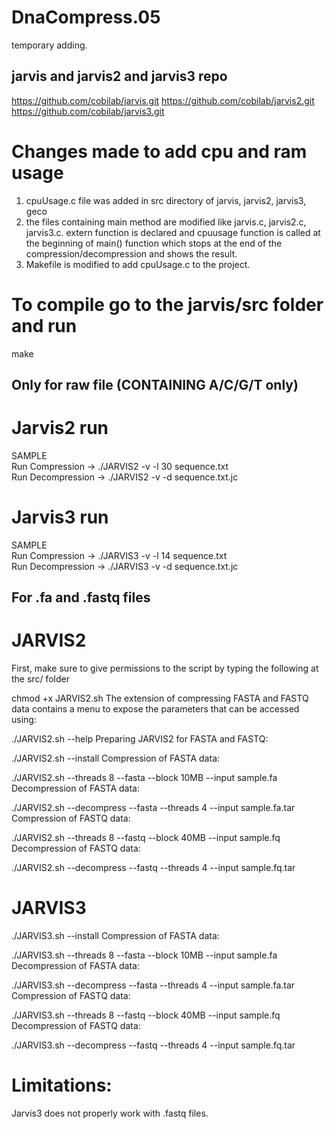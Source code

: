 # DnaCompress.05
temporary adding.

## jarvis and jarvis2 and jarvis3 repo

https://github.com/cobilab/jarvis.git
https://github.com/cobilab/jarvis2.git
https://github.com/cobilab/jarvis3.git


# Changes made to add cpu and ram usage
1. cpuUsage.c file was added in src directory of jarvis, jarvis2, jarvis3, geco
2. the files containing main method are modified
      like jarvis.c, jarvis2.c, jarvis3.c.
      extern function is declared and cpuusage function is called at the beginning of main() function which stops at the end of the compression/decompression and shows the result.
3. Makefile is modified to add cpuUsage.c to the project.

# To compile go to the jarvis/src folder and run
make


## Only for raw file (CONTAINING A/C/G/T only)
# Jarvis2 run
SAMPLE                                                             
      Run Compression   -> ./JARVIS2 -v -l 30 sequence.txt          
      Run Decompression -> ./JARVIS2 -v -d sequence.txt.jc   

# Jarvis3 run
SAMPLE                                                             
      Run Compression   -> ./JARVIS3 -v -l 14 sequence.txt         
      Run Decompression -> ./JARVIS3 -v -d sequence.txt.jc 

## For .fa and .fastq files

# JARVIS2

First, make sure to give permissions to the script by typing the following at the src/ folder

chmod +x JARVIS2.sh
The extension of compressing FASTA and FASTQ data contains a menu to expose the parameters that can be accessed using:

./JARVIS2.sh --help
Preparing JARVIS2 for FASTA and FASTQ:

./JARVIS2.sh --install
Compression of FASTA data:

./JARVIS2.sh --threads 8 --fasta --block 10MB --input sample.fa
Decompression of FASTA data:

./JARVIS2.sh --decompress --fasta --threads 4 --input sample.fa.tar
Compression of FASTQ data:

./JARVIS2.sh --threads 8 --fastq --block 40MB --input sample.fq
Decompression of FASTQ data:

./JARVIS2.sh --decompress --fastq --threads 4 --input sample.fq.tar

# JARVIS3


./JARVIS3.sh --install
Compression of FASTA data:

./JARVIS3.sh --threads 8 --fasta --block 10MB --input sample.fa
Decompression of FASTA data:

./JARVIS3.sh --decompress --fasta --threads 4 --input sample.fa.tar
Compression of FASTQ data:

./JARVIS3.sh --threads 8 --fastq --block 40MB --input sample.fq
Decompression of FASTQ data:

./JARVIS3.sh --decompress --fastq --threads 4 --input sample.fq.tar

# Limitations: 
Jarvis3 does not properly work with .fastq files.